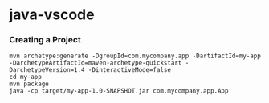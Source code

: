 # java-vscode

### Creating a Project 

```Shell
mvn archetype:generate -DgroupId=com.mycompany.app -DartifactId=my-app -DarchetypeArtifactId=maven-archetype-quickstart -DarchetypeVersion=1.4 -DinteractiveMode=false
cd my-app
mvn package
java -cp target/my-app-1.0-SNAPSHOT.jar com.mycompany.app.App
```